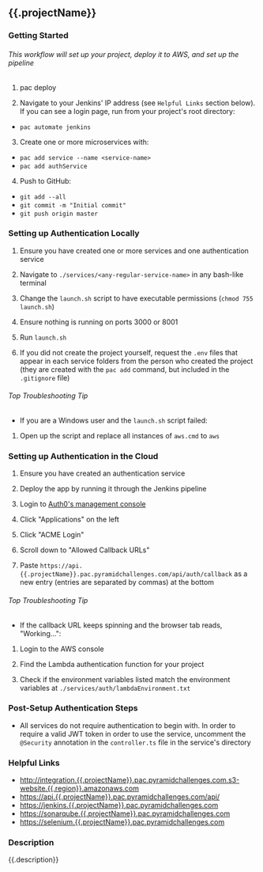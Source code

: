 ## {{.projectName}}



### Getting Started

###### This workflow will set up your project, deploy it to AWS, and set up the pipeline

1. pac deploy

2. Navigate to your Jenkins' IP address (see `Helpful Links` section below). If you can see a login page, run from your project's root directory:

* `pac automate jenkins`

3. Create one or more microservices with:

* `pac add service --name <service-name>`
* `pac add authService`

4. Push to GitHub:

* `git add --all`
* `git commit -m "Initial commit"`
* `git push origin master`



### Setting up Authentication Locally

1. Ensure you have created one or more services and one authentication service

2. Navigate to `./services/<any-regular-service-name>` in any bash-like terminal

3. Change the `launch.sh` script to have executable permissions (`chmod 755 launch.sh`)

4. Ensure nothing is running on ports 3000 or 8001

5. Run `launch.sh`

6. If you did not create the project yourself, request the `.env` files that appear in each service folders from the person who created the project (they are created with the `pac add` command, but included in the `.gitignore` file)

###### Top Troubleshooting Tip

* If you are a Windows user and the `launch.sh` script failed:

1. Open up the script and replace all instances of `aws.cmd` to `aws`



### Setting up Authentication in the Cloud

1. Ensure you have created an authentication service

2. Deploy the app by running it through the Jenkins pipeline

3. Login to [Auth0's management console](https://manage.auth0.com/dashboard/us/pyramidsystems/)

4. Click "Applications" on the left

5. Click "ACME Login"

6. Scroll down to "Allowed Callback URLs"

7. Paste `https://api.{{.projectName}}.pac.pyramidchallenges.com/api/auth/callback` as a new entry (entries are separated by commas) at the bottom

###### Top Troubleshooting Tip

* If the callback URL keeps spinning and the browser tab reads, "Working...":

1. Login to the AWS console

2. Find the Lambda authentication function for your project

3. Check if the environment variables listed match the environment variables at `./services/auth/lambdaEnvironment.txt`



### Post-Setup Authentication Steps

* All services do not require authentication to begin with. In order to require a valid JWT token in order to use the service, uncomment the `@Security` annotation in the `controller.ts` file in the service's directory



### Helpful Links

* [http://integration.{{.projectName}}.pac.pyramidchallenges.com.s3-website.{{.region}}.amazonaws.com](http://integration.{{.projectName}}.pac.pyramidchallenges.com.s3-website.{{.region}}.amazonaws.com)
* [https://api.{{.projectName}}.pac.pyramidchallenges.com/api/<service-name>](https://api.{{.projectName}}.pac.pyramidchallenges.com/api/<service-name>)
* [https://jenkins.{{.projectName}}.pac.pyramidchallenges.com](https://jenkins.{{.projectName}}.pac.pyramidchallenges.com)
* [https://sonarqube.{{.projectName}}.pac.pyramidchallenges.com](https://sonarqube.{{.projectName}}.pac.pyramidchallenges.com)
* [https://selenium.{{.projectName}}.pac.pyramidchallenges.com](https://selenium.{{.projectName}}.pac.pyramidchallenges.com)



### Description

{{.description}}
